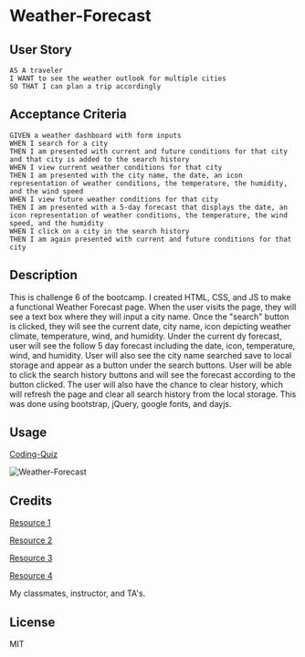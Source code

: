 # Weather-Forecast

## User Story
```
AS A traveler
I WANT to see the weather outlook for multiple cities
SO THAT I can plan a trip accordingly
```

## Acceptance Criteria
```
GIVEN a weather dashboard with form inputs
WHEN I search for a city
THEN I am presented with current and future conditions for that city and that city is added to the search history
WHEN I view current weather conditions for that city
THEN I am presented with the city name, the date, an icon representation of weather conditions, the temperature, the humidity, and the wind speed
WHEN I view future weather conditions for that city
THEN I am presented with a 5-day forecast that displays the date, an icon representation of weather conditions, the temperature, the wind speed, and the humidity
WHEN I click on a city in the search history
THEN I am again presented with current and future conditions for that city
```

## Description
 
This is challenge 6 of the bootcamp. I created HTML, CSS, and JS to make a functional Weather Forecast page. When the user visits the page, they will see a text box where they will input a city name. Once the "search" button is clicked, they will see the current date, city name, icon depicting weather climate, temperature, wind, and humidity. Under the current dy forecast, user will see the follow 5 day forecast including the date, icon, temperature, wind, and humidity. User will also see the city name searched save to local storage and appear as a button under the search buttons. User will be able to click the search history buttons and will see the forecast according to the button clicked. The user will also have the chance to clear history, which will refresh the page and clear all search history from the local storage. This was done using bootstrap, jQuery, google fonts, and dayjs. 

## Usage
[Coding-Quiz](https://ashleyg5.github.io/Coding-Quiz/)
 
![Weather-Forecast](https://user-images.githubusercontent.com/118938942/231031742-7217e74e-9ba7-4643-96a1-87a766a1ea4a.png)




## Credits

[Resource 1](https://getbootstrap.com/docs/5.3/layout/columns/)

[Resource 2](https://www.w3schools.com/jsref/prop_html_style.asp)

[Resource 3](https://day.js.org/docs/en/display/format)

[Resource 4](https://www.w3schools.com/jquery/jquery_syntax.asp)

My classmates, instructor, and TA's.

## License

MIT

